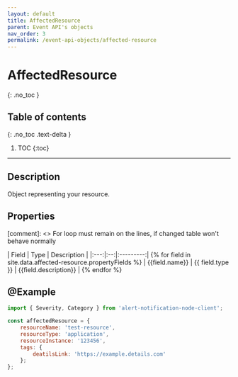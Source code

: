 ```yaml
---
layout: default
title: AffectedResource
parent: Event API's objects
nav_order: 3
permalink: /event-api-objects/affected-resource
---
```


# AffectedResource
{: .no_toc }

## Table of contents
{: .no_toc .text-delta }

1. TOC
{:toc}

---

## Description

Object representing your resource.

## Properties

[comment]: <> For loop must remain on the lines, if changed table won't behave normally

| Field | Type | Description |
|:---:|:--:|:---------:| {% for field in site.data.affected-resource.propertyFields %}
| {{field.name}} | {{ field.type }} | {{field.description}} | {% endfor %}


## @Example
```js
import { Severity, Category } from 'alert-notification-node-client';

const affectedResource = {
    resourceName: 'test-resource',
    resourceType: 'application',
    resourceInstance: '123456',
    tags: {
        deatilsLink: 'https://example.details.com'
    };
};
```